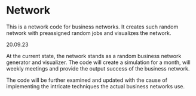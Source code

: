 # Network
This is a network code for business networks. It creates such random network with preassigned random jobs and visualizes the network.

20.09.23

At the current state, the network stands as a random business network generator and visualizer. The code will create a simulation for a month, will weekly meetings and provide the output success of the business network.

The code will be further examined and updated with the cause of implementing the intricate techniques the actual business networks use.